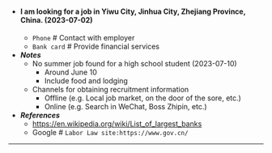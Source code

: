 - #### I am looking for a job in Yiwu City, Jinhua City, Zhejiang Province, China. (2023-07-02)
    - `Phone` # Contact with employer
    - `Bank card` # Provide financial services
- ***Notes***
    - No summer job found for a high school student (2023-07-10)
        - Around June 10
        - Include food and lodging
    - Channels for obtaining recruitment information
        - Offline (e.g. Local job market, on the door of the sore, etc.)
        - Online (e.g. Search in WeChat, Boss Zhipin, etc.)
- ***References***
    - https://en.wikipedia.org/wiki/List_of_largest_banks
    - Google # `Labor Law site:https://www.gov.cn/`
- ---
